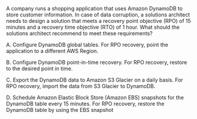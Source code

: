 A company runs a shopping application that uses Amazon DynamoDB to store customer information. In case of data corruption, a solutions architect needs to design a solution that meets a recovery point objective (RPO) of 15 minutes and a recovery time objective (RTO) of 1 hour. What should the solutions architect recommend to meet these requirements? 

A. Configure DynamoDB global tables. For RPO recovery, point the application to a different AWS Region. 

B. Configure DynamoDB point-in-time recovery. For RPO recovery, restore to the desired point in time. 

C. Export the DynamoDB data to Amazon S3 Glacier on a daily basis. For RPO recovery, import the data from S3 Glacier to DynamoDB. 

D. Schedule Amazon Elastic Block Store (Amazon EBS) snapshots for the DynamoDB table every 15 minutes. For RPO recovery, restore the DynamoDB table by using the EBS snapshot